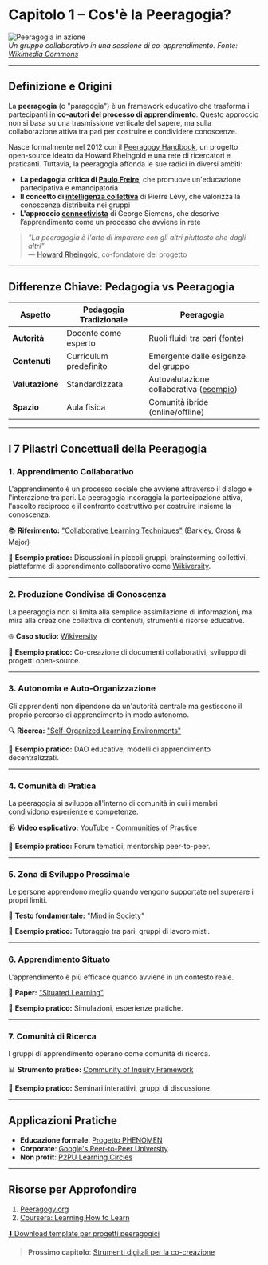 # Capitolo 1 – Cos'è la Peeragogia?

![Peeragogia in azione](https://example.com/peeragogia-immagine.jpg)  
*Un gruppo collaborativo in una sessione di co-apprendimento. Fonte: [Wikimedia Commons](https://commons.wikimedia.org/wiki/Main_Page?uselang=it)*  

---

## Definizione e Origini  

La **peeragogia** (o "paragogia") è un framework educativo che trasforma i partecipanti in **co-autori del processo di apprendimento**. Questo approccio non si basa su una trasmissione verticale del sapere, ma sulla collaborazione attiva tra pari per costruire e condividere conoscenze.  

Nasce formalmente nel 2012 con il [Peeragogy Handbook](http://peeragogy.org), un progetto open-source ideato da Howard Rheingold e una rete di ricercatori e praticanti. Tuttavia, la peeragogia affonda le sue radici in diversi ambiti:  

- **La pedagogia critica di [Paulo Freire](https://www.freire.org)**, che promuove un'educazione partecipativa e emancipatoria  
- **Il concetto di [intelligenza collettiva](https://en.wikipedia.org/wiki/Collective_intelligence)** di Pierre Lévy, che valorizza la conoscenza distribuita nei gruppi  
- **L'approccio [connectivista](https://edtechbooks.org/encyclopedia/connectivism)** di George Siemens, che descrive l’apprendimento come un processo che avviene in rete  

> *"La peeragogia è l'arte di imparare con gli altri piuttosto che dagli altri"*  
> — [Howard Rheingold](https://rheingold.com), co-fondatore del progetto  

---

## Differenze Chiave: Pedagogia vs Peeragogia  

| **Aspetto**     | **Pedagogia Tradizionale** | **Peeragogia**                                                                             |
| --------------- | -------------------------- | ------------------------------------------------------------------------------------------ |
| **Autorità**    | Docente come esperto       | Ruoli fluidi tra pari ([fonte](https://www.jstor.org/stable/10.7312/blau17412.7))          |
| **Contenuti**   | Curriculum predefinito     | Emergente dalle esigenze del gruppo                                                        |
| **Valutazione** | Standardizzata             | Autovalutazione collaborativa ([esempio](https://oecdedutoday.com/learning-compass-2030/)) |
| **Spazio**      | Aula fisica                | Comunità ibride (online/offline)                                                           |

---

## I 7 Pilastri Concettuali della Peeragogia

### 1. Apprendimento Collaborativo  
L'apprendimento è un processo sociale che avviene attraverso il dialogo e l'interazione tra pari. La peeragogia incoraggia la partecipazione attiva, l'ascolto reciproco e il confronto costruttivo per costruire insieme la conoscenza.  

📚 **Riferimento:** ["Collaborative Learning Techniques"](https://www.wiley.com) (Barkley, Cross & Major)  

📌 **Esempio pratico:** Discussioni in piccoli gruppi, brainstorming collettivi, piattaforme di apprendimento collaborativo come [Wikiversity](https://en.wikiversity.org).  

---

### 2. Produzione Condivisa di Conoscenza  
La peeragogia non si limita alla semplice assimilazione di informazioni, ma mira alla creazione collettiva di contenuti, strumenti e risorse educative.  

🌐 **Caso studio:** [Wikiversity](https://en.wikiversity.org)  

📌 **Esempio pratico:** Co-creazione di documenti collaborativi, sviluppo di progetti open-source.  

---

### 3. Autonomia e Auto-Organizzazione  
Gli apprendenti non dipendono da un'autorità centrale ma gestiscono il proprio percorso di apprendimento in modo autonomo.  

🔍 **Ricerca:** ["Self-Organized Learning Environments"](https://www.tandfonline.com/doi/abs/10.1080/03054985.2010.509178)  

📌 **Esempio pratico:** DAO educative, modelli di apprendimento decentralizzati.  

---

### 4. Comunità di Pratica  
La peeragogia si sviluppa all'interno di comunità in cui i membri condividono esperienze e competenze.  

📹 **Video esplicativo:** [YouTube - Communities of Practice](https://youtu.be/qjw0YoqpEq8)  

📌 **Esempio pratico:** Forum tematici, mentorship peer-to-peer.  

---

### 5. Zona di Sviluppo Prossimale  
Le persone apprendono meglio quando vengono supportate nel superare i propri limiti.  

📖 **Testo fondamentale:** ["Mind in Society"](https://www.hup.harvard.edu/catalog.php?isbn=9780674576292)  

📌 **Esempio pratico:** Tutoraggio tra pari, gruppi di lavoro misti.  

---

### 6. Apprendimento Situato  
L'apprendimento è più efficace quando avviene in un contesto reale.  

📄 **Paper:** ["Situated Learning"](https://www.cambridge.org/core/books/situated-learning/7EC698D6BA276CCD7C3C0B8D5A3C4E7C)  

📌 **Esempio pratico:** Simulazioni, esperienze pratiche.  

---

### 7. Comunità di Ricerca  
I gruppi di apprendimento operano come comunità di ricerca.  

📊 **Strumento pratico:** [Community of Inquiry Framework](https://coi.athabascau.ca)  

📌 **Esempio pratico:** Seminari interattivi, gruppi di discussione.  

---

## Applicazioni Pratiche  

- **Educazione formale**: [Progetto PHENOMEN](https://www.phenomen-education.eu)  
- **Corporate**: [Google's Peer-to-Peer University](https://blog.google/outreach-initiatives/skills-training/google-peer-to-peer-university/)  
- **Non profit**: [P2PU Learning Circles](https://www.p2pu.org)  

---

## Risorse per Approfondire  

1. [Peeragogy.org](http://peeragogy.org)  
2. [Coursera: Learning How to Learn](https://www.coursera.org/learn/learning-how-to-learn)  


[⬇️ Download template per progetti peeragogici](https://example.com/peeragogy-template.pdf)  

> **Prossimo capitolo**: [Strumenti digitali per la co-creazione](#)